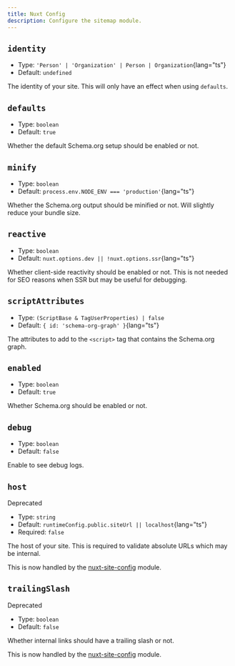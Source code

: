 ```yaml
---
title: Nuxt Config
description: Configure the sitemap module.
---
```


## `identity`

- Type: `'Person' | 'Organization' | Person | Organization`{lang="ts"}
- Default: `undefined`

The identity of your site. This will only have an effect when using `defaults`.

## `defaults`

- Type: `boolean`
- Default: `true`

Whether the default Schema.org setup should be enabled or not.

## `minify`

- Type: `boolean`
- Default: `process.env.NODE_ENV === 'production'`{lang="ts"}

Whether the Schema.org output should be minified or not. Will slightly reduce your bundle size.

## `reactive`

- Type: `boolean`
- Default: `nuxt.options.dev || !nuxt.options.ssr`{lang="ts"}

Whether client-side reactivity should be enabled or not. This is not needed for SEO reasons when SSR but may be useful for debugging.

## `scriptAttributes`

- Type: `(ScriptBase & TagUserProperties) | false`
- Default: `{ id: 'schema-org-graph' }`{lang="ts"}

The attributes to add to the `<script>` tag that contains the Schema.org graph.

## `enabled`

- Type: `boolean`
- Default: `true`

Whether Schema.org should be enabled or not.

## `debug`

- Type: `boolean`
- Default: `false`

Enable to see debug logs.

## `host`

<UBadge color="yellow">Deprecated</UBadge>

- Type: `string`
- Default: `runtimeConfig.public.siteUrl || localhost`{lang="ts"}
- Required: `false`

The host of your site. This is required to validate absolute URLs which may be internal.

This is now handled by the [nuxt-site-config](https://github.com/harlan-zw/nuxt-site-config) module.

## `trailingSlash`

<UBadge color="yellow">Deprecated</UBadge>

- Type: `boolean`
- Default: `false`

Whether internal links should have a trailing slash or not.

This is now handled by the [nuxt-site-config](https://github.com/harlan-zw/nuxt-site-config) module.
